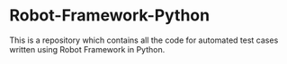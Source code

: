 # Robot-Framework-Python
This is a repository which contains all the code for automated test cases written using Robot Framework in Python.
